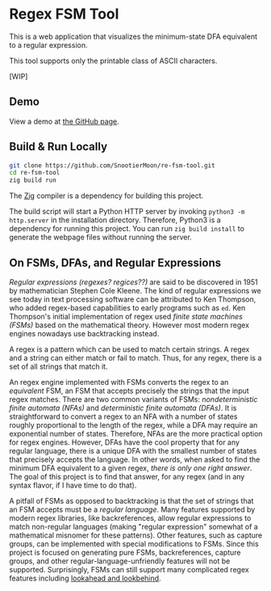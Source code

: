 # Regex FSM Tool

This is a web application that visualizes the minimum-state DFA equivalent to a
regular expression.

This tool supports only the printable class of ASCII characters.

\[WIP\]

## Demo

View a demo at [the GitHub page](https://snootiermoon.github.io/re-fsm-tool).

## Build & Run Locally

```sh
git clone https://github.com/SnootierMoon/re-fsm-tool.git
cd re-fsm-tool
zig build run
```

The [Zig](https://ziglang.org/download/) compiler is a dependency for building
this project.

The build script will start a Python HTTP server by invoking `python3 -m
http.server` in the installation directory. Therefore, Python3 is a dependency
for running this project. You can run `zig build install` to generate the
webpage files without running the server.

## On FSMs, DFAs, and Regular Expressions

*Regular expressions (regexes? regices??)* are said to be discovered in 1951 by
mathematician Stephen Cole Kleene. The kind of regular expressions we see today
in text processing software can be attributed to Ken Thompson, who added
regex-based capabilities to early programs such as `ed`. Ken Thompson's initial
implementation of regex used *finite state machines (FSMs)* based on the
mathematical theory. However most modern regex engines nowadays use
backtracking instead.

A regex is a pattern which can be used to match certain strings. A regex and a
string can either match or fail to match. Thus, for any regex, there is a set
of all strings that match it.

An regex engine implemented with FSMs converts the regex to an *equivalent*
FSM, an FSM that accepts precisely the strings that the input regex matches.
There are two common variants of FSMs: *nondeterministic finite automata
(NFAs)* and *deterministic finite automata (DFAs)*. It is straightforward to
convert a regex to an NFA with a number of states roughly proportional to the
length of the regex, while a DFA may require an exponential number of states.
Therefore, NFAs are the more practical option for regex engines. However, DFAs
have the cool property that for any regular language, there is a unique DFA
with the smallest number of states that precisely accepts the language. In
other words, when asked to find the minimum DFA equivalent to a given regex,
*there is only one right answer*. The goal of this project is to find that
answer, for any regex (and in any syntax flavor, if I have time to do that).

A pitfall of FSMs as opposed to backtracking is that the set of strings that an
FSM accepts must be a *regular language*. Many features supported by modern
regex libraries, like backreferences, allow regular expressions to match
non-regular languages (making "regular expression" somewhat of a mathematical
misnomer for these patterns). Other features, such as capture groups, can be
implemented with special modifications to FSMs. Since this project is focused
on generating pure FSMs, backreferences, capture groups, and other
regular-language-unfriendly features will not be supported. Surprisingly, FSMs
can still support many complicated regex features including [lookahead and
lookbehind](https://www.regular-expressions.info/lookaround.html).
